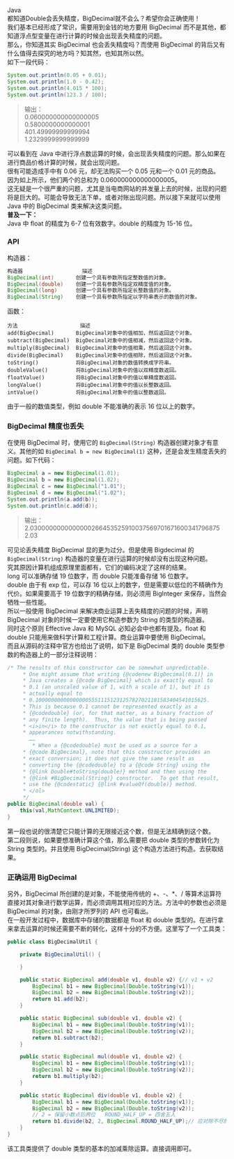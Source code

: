 Java<br />都知道Double会丢失精度，BigDecimal就不会么？希望你会正确使用！<br />我们基本已经形成了常识，需要用到金钱的地方要用 BigDecimal 而不是其他，都知道浮点型变量在进行计算的时候会出现丢失精度的问题。<br />那么，你知道其实 BigDecimal 也会丢失精度吗？而使用 BigDecimal 的背后又有什么值得去探究的地方吗？知其然，也知其所以然。<br />如下一段代码：
```java
System.out.println(0.05 + 0.01);    
System.out.println(1.0 - 0.42);    
System.out.println(4.015 * 100);    
System.out.println(123.3 / 100);
```
> 输出：<br />0.060000000000000005<br />0.5800000000000001<br />401.49999999999994<br />1.2329999999999999

可以看到在 Java 中进行浮点数运算的时候，会出现丢失精度的问题。那么如果在进行商品价格计算的时候，就会出现问题。<br />很有可能造成手中有 0.06 元，却无法购买一个 0.05 元和一个 0.01 元的商品。<br />因为如上所示，他们两个的总和为 0.060000000000000005。<br />这无疑是一个很严重的问题，尤其是当电商网站的并发量上去的时候，出现的问题将是巨大的。可能会导致无法下单，或者对账出现问题。所以接下来就可以使用 Java 中的 BigDecimal 类来解决这类问题。<br />**普及一下：**<br />Java 中 float 的精度为 6-7 位有效数字。double 的精度为 15-16 位。
<a name="MHOZv"></a>
### API
构造器：
```java
构造器                   描述  
BigDecimal(int)       创建一个具有参数所指定整数值的对象。  
BigDecimal(double)    创建一个具有参数所指定双精度值的对象。  
BigDecimal(long)      创建一个具有参数所指定长整数值的对象。  
BigDecimal(String)    创建一个具有参数所指定以字符串表示的数值的对象。
```
函数：
```
方法                    描述  
add(BigDecimal)       BigDecimal对象中的值相加，然后返回这个对象。  
subtract(BigDecimal)  BigDecimal对象中的值相减，然后返回这个对象。  
multiply(BigDecimal)  BigDecimal对象中的值相乘，然后返回这个对象。  
divide(BigDecimal)    BigDecimal对象中的值相除，然后返回这个对象。  
toString()            将BigDecimal对象的数值转换成字符串。  
doubleValue()         将BigDecimal对象中的值以双精度数返回。  
floatValue()          将BigDecimal对象中的值以单精度数返回。  
longValue()           将BigDecimal对象中的值以长整数返回。  
intValue()            将BigDecimal对象中的值以整数返回。
```
由于一般的数值类型，例如 double 不能准确的表示 16 位以上的数字。
<a name="pkTAA"></a>
### BigDecimal 精度也丢失
在使用 BigDecimal 时，使用它的 `BigDecimal(String)` 构造器创建对象才有意义。其他的如 `BigDecimal b = new BigDecimal(1)` 这种，还是会发生精度丢失的问题。如下代码：
```java
BigDecimal a = new BigDecimal(1.01);  
BigDecimal b = new BigDecimal(1.02);  
BigDecimal c = new BigDecimal("1.01");  
BigDecimal d = new BigDecimal("1.02");  
System.out.println(a.add(b));  
System.out.println(c.add(d));
```
> 输出：<br />2.0300000000000000266453525910037569701671600341796875<br />2.03

可见论丢失精度 BigDecimal 显的更为过分。但是使用 Bigdecimal 的 `BigDecimal(String)` 构造器的变量在进行运算的时候却没有出现这种问题。<br />究其原因计算机组成原理里面都有，它们的编码决定了这样的结果。<br />long 可以准确存储 19 位数字，而 double 只能准备存储 16 位数字。<br />double 由于有 exp 位，可以存 16 位以上的数字，但是需要以低位的不精确作为代价。如果需要高于 19 位数字的精确存储，则必须用 BigInteger 来保存，当然会牺牲一些性能。<br />所以一般使用 BigDecimal 来解决商业运算上丢失精度的问题的时候，声明 BigDecimal 对象的时候一定要使用它构造参数为 String 的类型的构造器。<br />同时这个原则 Effective Java 和 MySQL 必知必会中也都有提及。float 和 double 只能用来做科学计算和工程计算。商业运算中要使用 BigDecimal。<br />而且从源码的注释中官方也给出了说明，如下是 BigDecimal 类的 double 类型参数的构造器上的一部分注释说明：
```java
/* The results of this constructor can be somewhat unpredictable.    
     * One might assume that writing {@codenew BigDecimal(0.1)} in    
     * Java creates a {@code BigDecimal} which is exactly equal to    
     * 0.1 (an unscaled value of 1, with a scale of 1), but it is    
     * actually equal to    
     * 0.1000000000000000055511151231257827021181583404541015625.    
     * This is because 0.1 cannot be represented exactly as a    
     * {@codedouble} (or, for that matter, as a binary fraction of    
     * any finite length).  Thus, the value that is being passed    
     * <i>in</i> to the constructor is not exactly equal to 0.1,    
     * appearances notwithstanding.    
       ……    
        * When a {@codedouble} must be used as a source for a    
     * {@code BigDecimal}, note that this constructor provides an    
     * exact conversion; it does not give the same result as    
     * converting the {@codedouble} to a {@code String} using the    
     * {@link Double#toString(double)} method and then using the    
     * {@link #BigDecimal(String)} constructor.  To get that result,    
     * use the {@codestatic} {@link #valueOf(double)} method.    
     * </ol>
     */
public BigDecimal(double val) {    
    this(val,MathContext.UNLIMITED);    
}
```
第一段也说的很清楚它只能计算的无限接近这个数，但是无法精确到这个数。<br />第二段则说，如果要想准确计算这个值，那么需要把 double 类型的参数转化为 String 类型的。并且使用 BigDecimal(String) 这个构造方法进行构造。去获取结果。
<a name="nFEa5"></a>
### 正确运用 BigDecimal
另外，BigDecimal 所创建的是对象，不能使用传统的 +、-、*、/ 等算术运算符直接对其对象进行数学运算，而必须调用其相对应的方法。方法中的参数也必须是 BigDecimal 的对象，由刚才所罗列的 API 也可看出。<br />在一般开发过程中，数据库中存储的数据都是 float 和 double 类型的。在进行拿来拿去运算的时候还需要不断的转化，这样十分的不方便。这里写了一个工具类：
```java
public class BigDecimalUtil {    

    private BigDecimalUtil() {    

    }    

    public static BigDecimal add(double v1, double v2) {// v1 + v2    
        BigDecimal b1 = new BigDecimal(Double.toString(v1));    
        BigDecimal b2 = new BigDecimal(Double.toString(v2));    
        return b1.add(b2);    
    }    

    public static BigDecimal sub(double v1, double v2) {    
        BigDecimal b1 = new BigDecimal(Double.toString(v1));    
        BigDecimal b2 = new BigDecimal(Double.toString(v2));    
        return b1.subtract(b2);    
    }    

    public static BigDecimal mul(double v1, double v2) {    
        BigDecimal b1 = new BigDecimal(Double.toString(v1));    
        BigDecimal b2 = new BigDecimal(Double.toString(v2));    
        return b1.multiply(b2);    
    }    

    public static BigDecimal div(double v1, double v2) {    
        BigDecimal b1 = new BigDecimal(Double.toString(v1));    
        BigDecimal b2 = new BigDecimal(Double.toString(v2));    
        // 2 = 保留小数点后两位   ROUND_HALF_UP = 四舍五入    
        return b1.divide(b2, 2, BigDecimal.ROUND_HALF_UP);// 应对除不尽的情况    
    }    
}
```
该工具类提供了 double 类型的基本的加减乘除运算。直接调用即可。
